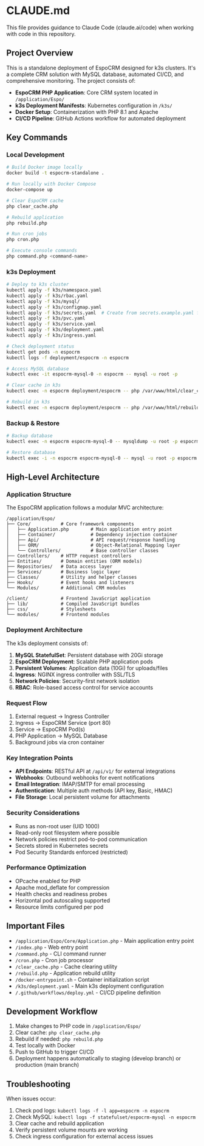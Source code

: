 # CLAUDE.md

This file provides guidance to Claude Code (claude.ai/code) when working with code in this repository.

## Project Overview

This is a standalone deployment of EspoCRM designed for k3s clusters. It's a complete CRM solution with MySQL database, automated CI/CD, and comprehensive monitoring. The project consists of:

- **EspoCRM PHP Application**: Core CRM system located in `/application/Espo/`
- **k3s Deployment Manifests**: Kubernetes configuration in `/k3s/`
- **Docker Setup**: Containerization with PHP 8.1 and Apache
- **CI/CD Pipeline**: GitHub Actions workflow for automated deployment

## Key Commands

### Local Development
```bash
# Build Docker image locally
docker build -t espocrm-standalone .

# Run locally with Docker Compose
docker-compose up

# Clear EspoCRM cache
php clear_cache.php

# Rebuild application
php rebuild.php

# Run cron jobs
php cron.php

# Execute console commands
php command.php <command-name>
```

### k3s Deployment
```bash
# Deploy to k3s cluster
kubectl apply -f k3s/namespace.yaml
kubectl apply -f k3s/rbac.yaml
kubectl apply -f k3s/mysql/
kubectl apply -f k3s/configmap.yaml
kubectl apply -f k3s/secrets.yaml  # Create from secrets.example.yaml first
kubectl apply -f k3s/pvc.yaml
kubectl apply -f k3s/service.yaml
kubectl apply -f k3s/deployment.yaml
kubectl apply -f k3s/ingress.yaml

# Check deployment status
kubectl get pods -n espocrm
kubectl logs -f deployment/espocrm -n espocrm

# Access MySQL database
kubectl exec -it espocrm-mysql-0 -n espocrm -- mysql -u root -p

# Clear cache in k3s
kubectl exec -n espocrm deployment/espocrm -- php /var/www/html/clear_cache.php

# Rebuild in k3s
kubectl exec -n espocrm deployment/espocrm -- php /var/www/html/rebuild.php
```

### Backup & Restore
```bash
# Backup database
kubectl exec -n espocrm espocrm-mysql-0 -- mysqldump -u root -p espocrm > backup.sql

# Restore database
kubectl exec -i -n espocrm espocrm-mysql-0 -- mysql -u root -p espocrm < backup.sql
```

## High-Level Architecture

### Application Structure
The EspoCRM application follows a modular MVC architecture:

```
/application/Espo/
├── Core/           # Core framework components
│   ├── Application.php        # Main application entry point
│   ├── Container/             # Dependency injection container
│   ├── Api/                   # API request/response handling
│   ├── ORM/                   # Object-Relational Mapping layer
│   └── Controllers/           # Base controller classes
├── Controllers/    # HTTP request controllers
├── Entities/       # Domain entities (ORM models)
├── Repositories/   # Data access layer
├── Services/       # Business logic layer
├── Classes/        # Utility and helper classes
├── Hooks/          # Event hooks and listeners
└── Modules/        # Additional CRM modules

/client/            # Frontend JavaScript application
├── lib/            # Compiled JavaScript bundles
├── css/            # Stylesheets
└── modules/        # Frontend modules
```

### Deployment Architecture
The k3s deployment consists of:

1. **MySQL StatefulSet**: Persistent database with 20Gi storage
2. **EspoCRM Deployment**: Scalable PHP application pods
3. **Persistent Volumes**: Application data (10Gi) for uploads/files
4. **Ingress**: NGINX ingress controller with SSL/TLS
5. **Network Policies**: Security-first network isolation
6. **RBAC**: Role-based access control for service accounts

### Request Flow
1. External request → Ingress Controller
2. Ingress → EspoCRM Service (port 80)
3. Service → EspoCRM Pod(s)
4. PHP Application → MySQL Database
5. Background jobs via cron container

### Key Integration Points

- **API Endpoints**: RESTful API at `/api/v1/` for external integrations
- **Webhooks**: Outbound webhooks for event notifications
- **Email Integration**: IMAP/SMTP for email processing
- **Authentication**: Multiple auth methods (API key, Basic, HMAC)
- **File Storage**: Local persistent volume for attachments

### Security Considerations

- Runs as non-root user (UID 1000)
- Read-only root filesystem where possible
- Network policies restrict pod-to-pod communication
- Secrets stored in Kubernetes secrets
- Pod Security Standards enforced (restricted)

### Performance Optimization

- OPcache enabled for PHP
- Apache mod_deflate for compression
- Health checks and readiness probes
- Horizontal pod autoscaling supported
- Resource limits configured per pod

## Important Files

- `/application/Espo/Core/Application.php` - Main application entry point
- `/index.php` - Web entry point
- `/command.php` - CLI command runner
- `/cron.php` - Cron job processor
- `/clear_cache.php` - Cache clearing utility
- `/rebuild.php` - Application rebuild utility
- `/docker-entrypoint.sh` - Container initialization script
- `/k3s/deployment.yaml` - Main k3s deployment configuration
- `/.github/workflows/deploy.yml` - CI/CD pipeline definition

## Development Workflow

1. Make changes to PHP code in `/application/Espo/`
2. Clear cache: `php clear_cache.php`
3. Rebuild if needed: `php rebuild.php`
4. Test locally with Docker
5. Push to GitHub to trigger CI/CD
6. Deployment happens automatically to staging (develop branch) or production (main branch)

## Troubleshooting

When issues occur:
1. Check pod logs: `kubectl logs -f -l app=espocrm -n espocrm`
2. Check MySQL: `kubectl logs -f statefulset/espocrm-mysql -n espocrm`
3. Clear cache and rebuild application
4. Verify persistent volume mounts are working
5. Check ingress configuration for external access issues